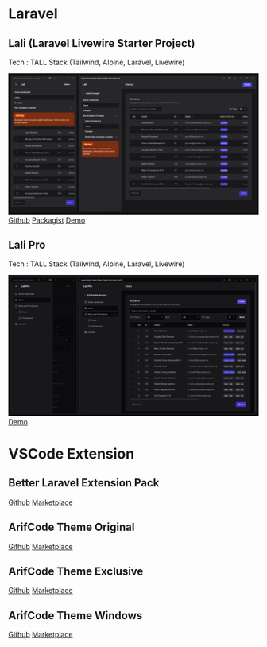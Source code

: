 # Laravel

## Lali (Laravel Livewire Starter Project)

Tech : TALL Stack (Tailwind, Alpine, Laravel, Livewire)

![Lali Pro](https://github.com/arifcode-id/.github/blob/main/img/lali.png?raw=true)
[Github](https://github.com/arifbudimanar/lali) [Packagist](https://packagist.org/packages/arifbudimanar/lali) [Demo](http://68.183.184.25/)

## Lali Pro

Tech : TALL Stack (Tailwind, Alpine, Laravel, Livewire)

![Lali Pro](https://github.com/arifcode-id/.github/blob/main/img/lali-pro.png?raw=true)
[Demo](http://143.198.206.231/)

# VSCode Extension

## Better Laravel Extension Pack

[Github](https://github.com/arifbudimanar/better-laravel-extension-pack)
[Marketplace](https://marketplace.visualstudio.com/items?itemName=arifbudimanar.better-laravel-extension-pack)

## ArifCode Theme Original

[Github](https://github.com/arifbudimanar/arifcode-theme)
[Marketplace](https://marketplace.visualstudio.com/items?itemName=arifbudimanar.arifcode-theme)

## ArifCode Theme Exclusive

[Github](https://github.com/arifbudimanar/arifcode-theme-exclusive)
[Marketplace](https://marketplace.visualstudio.com/items?itemName=arifbudimanar.arifcode-theme-exclusive)

## ArifCode Theme Windows

[Github](https://github.com/arifbudimanar/arifcode-theme-windows)
[Marketplace](https://marketplace.visualstudio.com/items?itemName=arifbudimanar.arifcode-theme-windows)
